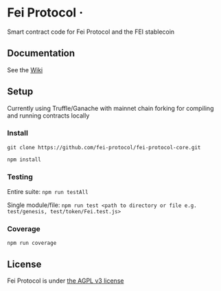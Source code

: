 # Fei Protocol ·

Smart contract code for Fei Protocol and the FEI stablecoin

## Documentation

See the [Wiki](https://github.com/fei-protocol/fei-protocol-core/wiki)

## Setup

Currently using Truffle/Ganache with mainnet chain forking for compiling and running contracts locally

### Install

`git clone https://github.com/fei-protocol/fei-protocol-core.git`

`npm install`

### Testing

Entire suite: `npm run testAll`

Single module/file: `npm run test <path to directory or file e.g. test/genesis, test/token/Fei.test.js>`

### Coverage

`npm run coverage`

## License

Fei Protocol is under [the AGPL v3 license](https://github.com/fei-protocol/fei-protocol-core/tree/d61cff82f5d5887c490adf4276f75608ecc2c631/LICENSE.md)

